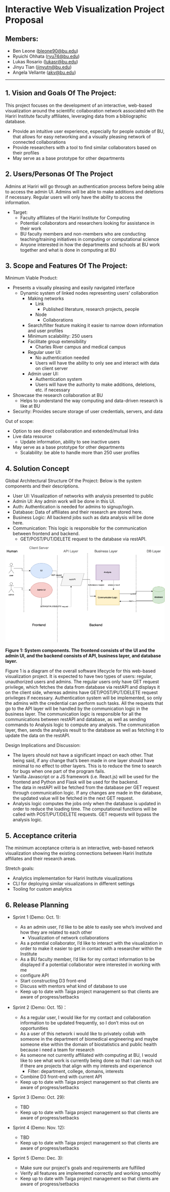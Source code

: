 # Interactive Web Visualization Project Proposal
## Members:
* Ben Leone (bleone90@bu.edu)
* Ryuichi Ohhata (ryu74@bu.edu)
* Lukas Rosario (lukasr@bu.edu)
* Jinyu Tian (jinyutn@bu.edu)
* Angela Vellante (akv@bu.edu)
** **

## 1. Vision and Goals Of The Project:
This project focuses on the development of an interactive, web-based visualization around the scientific collaboration network associated with the Hariri Institute faculty affiliates, leveraging data from a bibliographic database.
*	Provide an intuitive user experience, especially for people outside of BU, that allows for easy networking and a visually pleasing network of connected collaborations
*	Provide researchers with a tool to find similar collaborators based on their profiles
*	May serve as a base prototype for other departments

## 2. Users/Personas Of The Project
Admins at Hariri will go through an authentication process before being able to access the admin UI. Admins will be able to make additions and deletions if necessary. Regular users will only have the ability to access the information.
* Target:
   * Faculty affiliates of the Hariri Institute for Computing
   * Potential collaborators and researchers looking for assistance in their work
   * BU faculty members and non-members who are conducting teaching/training initiatives in computing or computational science 
   * Anyone interested in how the departments and schools at BU work together and what is done in computing at BU

## 3. Scope and Features Of The Project:
Minimum Viable Product:
  * Presents a visually pleasing and easily navigated interface
    * Dynamic system of linked nodes representing users’ collaboration
      * Making networks
        * Link
          * Published literature, research projects, people
        * Node
          * Collaborations
      * Search/filter feature making it easier to narrow down information and user profiles
      * Minimum scalability: 250 users
      * Facilitate group extensibility
        * Charles River campus and medical campus
      * Regular user UI:
        * No authentication needed
        * Users will have the ability to only see and interact with data on client server
      * Admin user UI:
        * Authentication system
        * Users will have the authority to make additions, deletions, etc. if necessary
  * Showcase the research collaboration at BU
    * Helps to understand the way computing and data-driven research is like at BU
  * Security: Provides secure storage of user credentials, servers, and data
  
 Out of scope:
   * Option to see direct collaboration and extended/mutual links
   * Live data resource
     * Update information, ability to see inactive users
   * May serve as a base prototype for other departments
     * Scalability: be able to handle more than 250 user profiles
 
## 4. Solution Concept
Global Architectural Structure Of the Project:
Below is the system components and their descriptions.

* User UI: Visualization of networks with analysis presented to public
* Admin UI: Any admin work will be done in this UI.
* Auth: Authentication is needed for admins to signup/login.
* Database: Data of affiliates and their research are stored here. 
* Business Logic: All backend jobs such as data analysis will be done here. 
* Communication: This logic is responsible for the communication between frontend and backend.
    * GET/POST/PUT/DELETE request to the database via restAPI.

![image alt text](system_design.png)

**Figure 1: System components. The frontend consists of the UI and the admin UI, and the backend consists of API, business layer, and database layer.**

Figure 1 is a diagram of the overall software lifecycle for this web-based visualization project. It is expected to have two types of users: regular, unauthorized users and admins. The regular users only have GET request privilege, which fetches the data from database via restAPI and displays it on the client side, whereas admins have GET/POST/PUT/DELETE request privileges if necessary. Authentication system will be implemented, so only the admins with the credential can perform such tasks. All the requests that go to the API layer will be handled by the communication logic in the business layer. The communication logic is responsible for all the communications between restAPI and database, as well as sending commands to Analysis logic to compute any analysis. The communication layer, then, sends the analysis result to the database as well as fetching it to update the data on the restAPI. 

Design Implications and Discussion:
* The layers should not have a significant impact on each other. That being said, if any change that’s been made in one layer should have minimal to no effect to other layers. This is to reduce the time to search for bugs when one part of the program fails. 
* Vanilla Javascript or a JS framework (i.e. React.js) will be used for the frontend and Python and Flask will be used for the backend.
* The data in restAPI will be fetched from the database per GET request through communication logic. If any changes are made in the database, the updated value will be fetched in the next GET request. 
* Analysis logic computes the jobs only when the database is updated in order to reduce the loading time. The computational functions will be called with POST/PUT/DELETE requests. GET requests will bypass the analysis logic. 

## 5. Acceptance criteria
The minimum acceptance criteria is an interactive, web-based network visualization showing the existing connections between Hariri Institute affiliates and their research areas.

Stretch goals:
* Analytics implementation for Hariri Institute visualizations
* CLI for deploying similar visualizations in different settings
* Tooling for custom analytics

## 6. Release Planning

* Sprint 1 (Demo: Oct. 1):
  * As an admin user, I’d like to be able to easily see who’s involved and how they are related to each other
    * Visualization of network collaborations
  * As a potential collaborator, I’d like to interact with the visualization in order to make it easier to get in contact with a researcher within the      Institute
  * As a BU faculty member, I’d like for my contact information to be displayed if a potential collaborator were interested in working with me
  * configure API
  * Start constructing D3 front-end
  * Discuss with mentors what kind of database to use
  * Keep up to date with Taiga project management so that clients are aware of progress/setbacks

* Sprint 2 (Demo: Oct. 15)：
  * As a regular user, I would like for my contact and collaboration information to be updated frequently, so I don’t miss out on opportunities
  * As a user of this network i would like to privately collab with someone in the department of biomedical engineering and maybe someone else within the domain of biostatistics and public health because i need a team for research 
  * As someone not currently affiliated with computing at BU, I would like to see what work is currently being done so that I can reach out if there are projects that align with my interests and experience
    * Filter: department, college, domains, interests
  * Combine D3 front-end with current API
  * Keep up to date with Taiga project management so that clients are aware of progress/setbacks

* Sprint 3 (Demo: Oct. 29):
  * TBD
  * Keep up to date with Taiga project management so that clients are aware of progress/setbacks

* Sprint 4 (Demo: Nov. 12):
  * TBD
  * Keep up to date with Taiga project management so that clients are aware of progress/setbacks

* Sprint 5 (Demo: Dec. 3):
  * Make sure our project's goals and requirements are fulfilled
  * Verify all features are implemented correctly and working smoothly
  * Keep up to date with Taiga project management so that clients are aware of progress/setbacks

